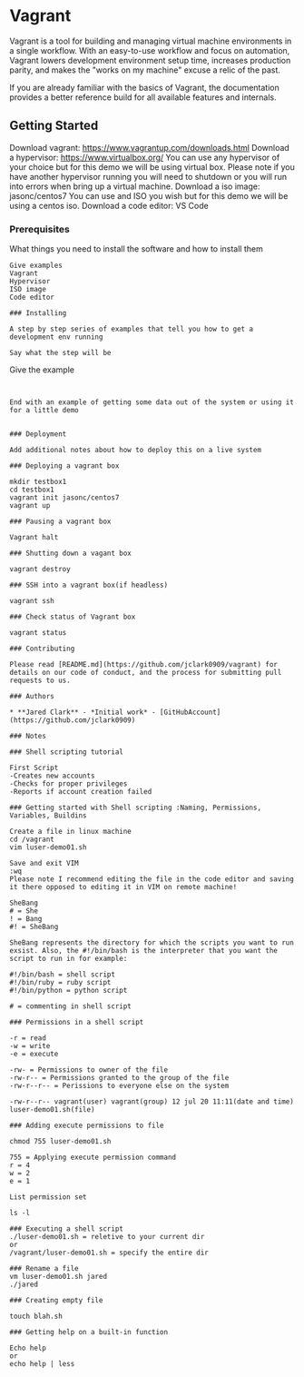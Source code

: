 # Vagrant

Vagrant is a tool for building and managing virtual machine environments in a single workflow. With an easy-to-use workflow and focus on automation, Vagrant lowers development environment setup time, increases production parity, and makes the "works on my machine" excuse a relic of the past.

If you are already familiar with the basics of Vagrant, the documentation provides a better reference build for all available features and internals.

## Getting Started

Download vagrant: https://www.vagrantup.com/downloads.html
Download a hypervisor: https://www.virtualbox.org/
You can use any hypervisor of your choice but for this demo we will be using virtual box. 
Please note if you have another hypervisor running you will need to shutdown or you will run into errors when bring up a virtual machine.
Download a iso image: jasonc/centos7
You can use and ISO you wish but for this demo we will be using a centos iso.
Download a code editor: VS Code

### Prerequisites

What things you need to install the software and how to install them

```
Give examples
Vagrant
Hypervisor
ISO image 
Code editor

### Installing

A step by step series of examples that tell you how to get a development env running

Say what the step will be

```
Give the example
```


End with an example of getting some data out of the system or using it for a little demo


### Deployment

Add additional notes about how to deploy this on a live system

### Deploying a vagrant box

mkdir testbox1
cd testbox1
vagrant init jasonc/centos7
vagrant up

### Pausing a vagrant box 

Vagrant halt

### Shutting down a vagant box 

vagrant destroy

### SSH into a vagrant box(if headless)

vagrant ssh

### Check status of Vagrant box

vagrant status

### Contributing

Please read [README.md](https://github.com/jclark0909/vagrant) for details on our code of conduct, and the process for submitting pull requests to us.

### Authors

* **Jared Clark** - *Initial work* - [GitHubAccount](https://github.com/jclark0909)

### Notes

### Shell scripting tutorial 

First Script
-Creates new accounts 
-Checks for proper privileges
-Reports if account creation failed

### Getting started with Shell scripting :Naming, Permissions, Variables, Buildins

Create a file in linux machine
cd /vagrant
vim luser-demo01.sh

Save and exit VIM
:wq
Please note I recommend editing the file in the code editor and saving it there opposed to editing it in VIM on remote machine!

SheBang
# = She
! = Bang
#! = SheBang

SheBang represents the directory for which the scripts you want to run exsist. Also, the #!/bin/bash is the interpreter that you want the script to run in for example:

#!/bin/bash = shell script
#!/bin/ruby = ruby script 
#!/bin/python = python script

# = commenting in shell script

### Permissions in a shell script 

-r = read 
-w = write
-e = execute

-rw- = Permissions to owner of the file 
-rw-r-- = Permissions granted to the group of the file
-rw-r--r-- = Perissions to everyone else on the system

-rw-r--r-- vagrant(user) vagrant(group) 12 jul 20 11:11(date and time) luser-demo01.sh(file)

### Adding execute permissions to file

chmod 755 luser-demo01.sh

755 = Applying execute permission command 
r = 4 
w = 2 
e = 1

List permission set 

ls -l

### Executing a shell script 
./luser-demo01.sh = reletive to your current dir
or
/vagrant/luser-demo01.sh = specify the entire dir

### Rename a file 
vm luser-demo01.sh jared
./jared

### Creating empty file

touch blah.sh

### Getting help on a built-in function 

Echo help
or 
echo help | less
